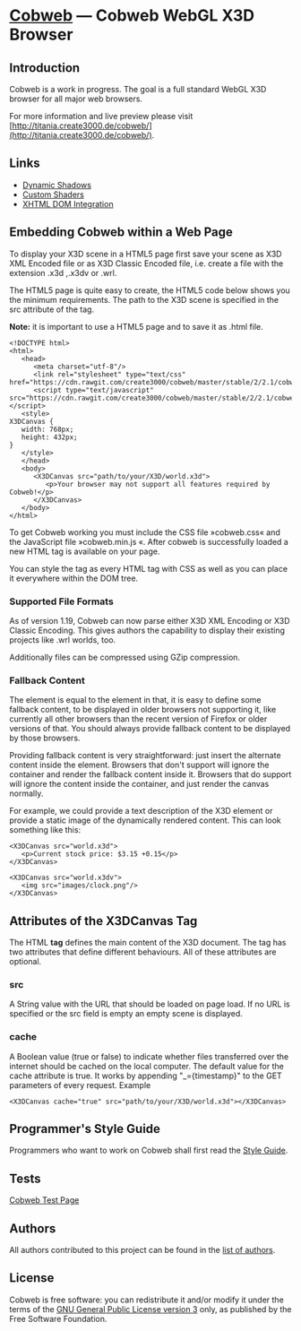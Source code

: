 [Cobweb](http://titania.create3000.de/cobweb/) — Cobweb WebGL X3D Browser
==================================================


Introduction
--------------------------------------

Cobweb is a work in progress. The goal is a full standard WebGL X3D browser for all major web browsers.

For more information and live preview please visit [http://titania.create3000.de/cobweb/](http://titania.create3000.de/cobweb/).


Links
--------------------------------------
* [Dynamic Shadows](http://titania.create3000.de/cobweb/dynamic-shadows/)
* [Custom Shaders](http://titania.create3000.de/cobweb/custom-shaders/)
* [XHTML DOM Integration](http://titania.create3000.de/index.php?id=120)

Embedding Cobweb within a Web Page
--------------------------------------

To display your X3D scene in a HTML5 page first save your scene as X3D XML Encoded file or as X3D Classic Encoded file, i.e. create a file with the extension .x3d ,.x3dv or .wrl. 

The HTML5 page is quite easy to create, the HTML5 code below shows you the minimum requirements. The path to the X3D scene is specified in the src attribute of the <X3DCanvas> tag. 

**Note:** it is important to use a HTML5 page and to save it as .html file. 

    <!DOCTYPE html>
    <html>
       <head>
          <meta charset="utf-8"/>
          <link rel="stylesheet" type="text/css" href="https://cdn.rawgit.com/create3000/cobweb/master/stable/2/2.1/cobweb.css"/>
          <script type="text/javascript" src="https://cdn.rawgit.com/create3000/cobweb/master/stable/2/2.1/cobweb.min.js"></script>
       <style>
    X3DCanvas {
       width: 768px;
       height: 432px;
    }
       </style>
       </head>
       <body>
          <X3DCanvas src="path/to/your/X3D/world.x3d">
             <p>Your browser may not support all features required by Cobweb!</p>
          </X3DCanvas>
       </body>
    </html>

To get Cobweb working you must include the CSS file »cobweb.css« and the JavaScript file »cobweb.min.js «. After cobweb is successfully loaded a new HTML tag <X3DCanvas> is available on your page.

You can style the <X3DCanvas> tag as every HTML tag with CSS as well as you can place it everywhere within the DOM tree. 


### Supported File Formats

As of version 1.19, Cobweb can now parse either X3D XML Encoding or X3D Classic Encoding. This gives authors the capability to display their existing projects like .wrl worlds, too.

Additionally files can be compressed using GZip compression.


### Fallback Content

The <X3DCanvas> element is equal to the <canvas> element in that, it is easy to define some fallback content, to be displayed in older browsers not supporting it, like currently all other browsers than the recent version of Firefox or older versions of that. You should always provide fallback content to be displayed by those browsers.

Providing fallback content is very straightforward: just insert the alternate content inside the <X3DCanvas> element. Browsers that don't support <X3DCanvas> will ignore the container and render the fallback content inside it. Browsers that do support <X3DCanvas> will ignore the content inside the container, and just render the canvas normally.

For example, we could provide a text description of the X3D element or provide a static image of the dynamically rendered content. This can look something like this: 

    <X3DCanvas src="world.x3d">
       <p>Current stock price: $3.15 +0.15</p>
    </X3DCanvas>

    <X3DCanvas src="world.x3dv">
       <img src="images/clock.png"/>
    </X3DCanvas>


Attributes of the X3DCanvas Tag
--------------------------------------

The HTML **<X3DCanvas> tag** defines the main content of the X3D document. The <X3DCanvas> tag has two attributes that define different behaviours. All of these attributes are optional. 


### src

A String value with the URL that should be loaded on page load. If no URL is specified or the src field is empty an empty scene is displayed.


### cache

A Boolean value (true or false) to indicate whether files transferred over the internet should be cached on the local computer. The default value for the cache attribute is true. It works by appending "_={timestamp}" to the GET parameters of every request.
Example

`<X3DCanvas cache="true" src="path/to/your/X3D/world.x3d"></X3DCanvas>`


Programmer's Style Guide
--------------------------------------
Programmers who want to work on Cobweb shall first read the [Style Guide](STYLE_GUIDE.md).


Tests
--------------------------------------
[Cobweb Test Page](http://rawgit.com/create3000/cobweb/master/cobweb.js/cobweb.min.html)


Authors
--------------------------------------
All authors contributed to this project can be found in the [list of authors](AUTHORS.md).


License
--------------------------------------
Cobweb is free software: you can redistribute it and/or modify it under the terms of 
the [GNU General Public License version 3](LICENSE.md) only, as published by the Free Software Foundation.
